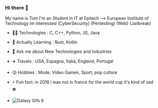 ### Hi there 👋

My name is Tom I'm an Student in IT at Epitech --> European Institute of Technology im interessed (CyberSecurity) (Pentesting) (Web) (Jailbreak)

- 👨‍💻 Technologies : C, C++, Python, JS, Java
- 🌱 Actually Learning : Rust, Kotlin 

- 💬 Ask me about New Technologies and Industries
- ✈️ Travels : USA, Espagna, Italia, England, Portugal
- 😛 Hobbies : Mode, Video Games, Sport, pop culture
- ⚡ Fun fact: in 2018 i was not in france for the world cup it's kind of sad ⚽

- ![Galaxy Gifs 6](https://user-images.githubusercontent.com/62591045/135435287-7d7d7a1f-9539-4298-b787-4c0be5e818c4.gif)
